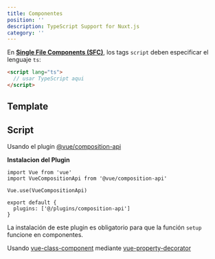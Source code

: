 ```yaml
---
title: Componentes
position: ''
description: TypeScript Support for Nuxt.js
category: ''
---
```


En [**Single File Components (SFC)**](https://vuejs.org/v2/guide/single-file-components.html), los tags `script` deben especificar el lenguaje `ts`:
```html
<script lang="ts">
  // usar TypeScript aqui
</script>
```

## Template

<inject-code query="shared/cookbook/components/template.html"></inject-code>

## Script


<tabs :options="{ useUrlFragment: false }">
  <tab name="Options API">  

<inject-code query="shared/cookbook/components/script.options-api.ts"></inject-code>

  </tab>
  <tab name="Composition API">

Usando el plugin [@vue/composition-api](https://github.com/vuejs/composition-api)

<alert type="info">

**Instalacion del Plugin**

```js{}[plugins/composition-api.js]
import Vue from 'vue'
import VueCompositionApi from '@vue/composition-api'

Vue.use(VueCompositionApi)
```

```js{}[nuxt.config.js]
export default {
  plugins: ['@/plugins/composition-api']
}
```

La instalación de este plugin es obligatorio para que la función `setup` funcione en componentes.


</alert>

<inject-code query="shared/cookbook/components/script.composition-api.ts"></inject-code>

  </tab>
  <tab name="Class API">  

Usando [vue-class-component](https://github.com/vuejs/vue-class-component) mediante [vue-property-decorator](https://github.com/kaorun343/vue-property-decorator)

<inject-code query="shared/cookbook/components/script.class-api.ts"></inject-code>

  </tab>
</tabs>

